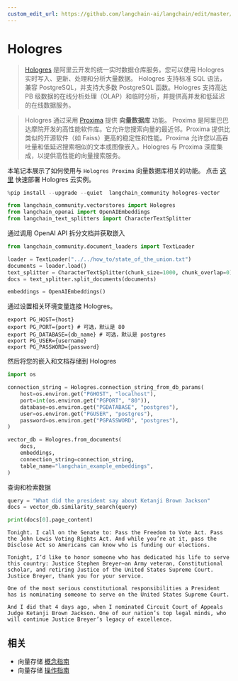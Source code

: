 ```yaml
---
custom_edit_url: https://github.com/langchain-ai/langchain/edit/master/docs/docs/integrations/vectorstores/hologres.ipynb
---
```


# Hologres

>[Hologres](https://www.alibabacloud.com/help/en/hologres/latest/introduction) 是阿里云开发的统一实时数据仓库服务。您可以使用 Hologres 实时写入、更新、处理和分析大量数据。 
>Hologres 支持标准 SQL 语法，兼容 PostgreSQL，并支持大多数 PostgreSQL 函数。Hologres 支持高达 PB 级数据的在线分析处理（OLAP）和临时分析，并提供高并发和低延迟的在线数据服务。

>Hologres 通过采用 [Proxima](https://www.alibabacloud.com/help/en/hologres/latest/vector-processing) 提供 **向量数据库** 功能。
>Proxima 是阿里巴巴达摩院开发的高性能软件库。它允许您搜索向量的最近邻。Proxima 提供比类似的开源软件（如 Faiss）更高的稳定性和性能。Proxima 允许您以高吞吐量和低延迟搜索相似的文本或图像嵌入。Hologres 与 Proxima 深度集成，以提供高性能的向量搜索服务。

本笔记本展示了如何使用与 `Hologres Proxima` 向量数据库相关的功能。
点击 [这里](https://www.alibabacloud.com/zh/product/hologres) 快速部署 Hologres 云实例。


```python
%pip install --upgrade --quiet  langchain_community hologres-vector
```


```python
from langchain_community.vectorstores import Hologres
from langchain_openai import OpenAIEmbeddings
from langchain_text_splitters import CharacterTextSplitter
```

通过调用 OpenAI API 拆分文档并获取嵌入


```python
from langchain_community.document_loaders import TextLoader

loader = TextLoader("../../how_to/state_of_the_union.txt")
documents = loader.load()
text_splitter = CharacterTextSplitter(chunk_size=1000, chunk_overlap=0)
docs = text_splitter.split_documents(documents)

embeddings = OpenAIEmbeddings()
```

通过设置相关环境变量连接 Hologres。
```
export PG_HOST={host}
export PG_PORT={port} # 可选，默认是 80
export PG_DATABASE={db_name} # 可选，默认是 postgres
export PG_USER={username}
export PG_PASSWORD={password}
```

然后将您的嵌入和文档存储到 Hologres


```python
import os

connection_string = Hologres.connection_string_from_db_params(
    host=os.environ.get("PGHOST", "localhost"),
    port=int(os.environ.get("PGPORT", "80")),
    database=os.environ.get("PGDATABASE", "postgres"),
    user=os.environ.get("PGUSER", "postgres"),
    password=os.environ.get("PGPASSWORD", "postgres"),
)

vector_db = Hologres.from_documents(
    docs,
    embeddings,
    connection_string=connection_string,
    table_name="langchain_example_embeddings",
)
```

查询和检索数据


```python
query = "What did the president say about Ketanji Brown Jackson"
docs = vector_db.similarity_search(query)
```


```python
print(docs[0].page_content)
```
```output
Tonight. I call on the Senate to: Pass the Freedom to Vote Act. Pass the John Lewis Voting Rights Act. And while you’re at it, pass the Disclose Act so Americans can know who is funding our elections. 

Tonight, I’d like to honor someone who has dedicated his life to serve this country: Justice Stephen Breyer—an Army veteran, Constitutional scholar, and retiring Justice of the United States Supreme Court. Justice Breyer, thank you for your service. 

One of the most serious constitutional responsibilities a President has is nominating someone to serve on the United States Supreme Court. 

And I did that 4 days ago, when I nominated Circuit Court of Appeals Judge Ketanji Brown Jackson. One of our nation’s top legal minds, who will continue Justice Breyer’s legacy of excellence.
```

## 相关

- 向量存储 [概念指南](/docs/concepts/#vector-stores)
- 向量存储 [操作指南](/docs/how_to/#vector-stores)